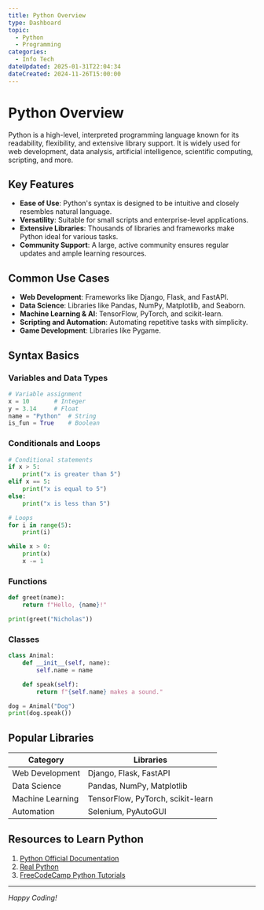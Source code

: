 ```yaml
---
title: Python Overview
type: Dashboard
topic: 
  - Python
  - Programming
categories:
  - Info Tech
dateUpdated: 2025-01-31T22:04:34
dateCreated: 2024-11-26T15:00:00
---
```


# Python Overview

Python is a high-level, interpreted programming language known for its readability, flexibility, and extensive library support. It is widely used for web development, data analysis, artificial intelligence, scientific computing, scripting, and more.

## Key Features

- **Ease of Use**: Python's syntax is designed to be intuitive and closely resembles natural language.
- **Versatility**: Suitable for small scripts and enterprise-level applications.
- **Extensive Libraries**: Thousands of libraries and frameworks make Python ideal for various tasks.
- **Community Support**: A large, active community ensures regular updates and ample learning resources.

## Common Use Cases

- **Web Development**: Frameworks like Django, Flask, and FastAPI.
- **Data Science**: Libraries like Pandas, NumPy, Matplotlib, and Seaborn.
- **Machine Learning & AI**: TensorFlow, PyTorch, and scikit-learn.
- **Scripting and Automation**: Automating repetitive tasks with simplicity.
- **Game Development**: Libraries like Pygame.

## Syntax Basics

### Variables and Data Types
```python
# Variable assignment
x = 10       # Integer
y = 3.14     # Float
name = "Python"  # String
is_fun = True    # Boolean
```

### Conditionals and Loops
```python
# Conditional statements
if x > 5:
    print("x is greater than 5")
elif x == 5:
    print("x is equal to 5")
else:
    print("x is less than 5")

# Loops
for i in range(5):
    print(i)

while x > 0:
    print(x)
    x -= 1
```

### Functions
```python
def greet(name):
    return f"Hello, {name}!"

print(greet("Nicholas"))
```

### Classes
```python
class Animal:
    def __init__(self, name):
        self.name = name

    def speak(self):
        return f"{self.name} makes a sound."

dog = Animal("Dog")
print(dog.speak())
```

## Popular Libraries

| Category           | Libraries                        |
|---------------------|----------------------------------|
| Web Development     | Django, Flask, FastAPI          |
| Data Science        | Pandas, NumPy, Matplotlib       |
| Machine Learning    | TensorFlow, PyTorch, scikit-learn |
| Automation          | Selenium, PyAutoGUI             |

## Resources to Learn Python

1. [Python Official Documentation](https://docs.python.org/3/)
2. [Real Python](https://realpython.com/)
3. [FreeCodeCamp Python Tutorials](https://www.freecodecamp.org/)

---

*Happy Coding!*